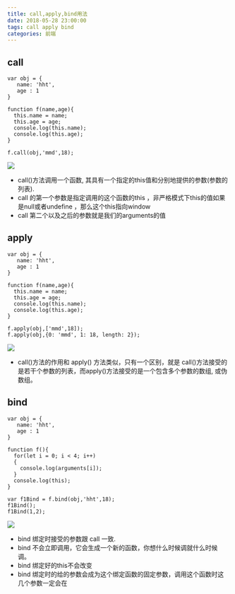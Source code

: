 ```yaml
---
title: call,apply,bind用法
date: 2018-05-28 23:00:00
tags: call apply bind
categories: 前端
---
```


##  call
```
var obj = {
   name: 'hht',
   age : 1
}

function f(name,age){
  this.name = name;
  this.age = age;
  console.log(this.name);
  console.log(this.age);
}

f.call(obj,'mmd',18);
```
![](https://ws1.sinaimg.cn/large/006WOZytgy1fromntpn9mj305i02za9v.jpg)
- call()方法调用一个函数, 其具有一个指定的this值和分别地提供的参数(参数的列表).
- call 的第一个参数是指定调用的这个函数的this ，非严格模式下this的值如果是null或者undefine ，那么这个this指向window
- call 第二个以及之后的参数就是我们的arguments的值

## apply
```
var obj = {
   name: 'hht',
   age : 1
}

function f(name,age){
  this.name = name;
  this.age = age;
  console.log(this.name);
  console.log(this.age);
}

f.apply(obj,['mmd',18]);
f.apply(obj,{0: 'mmd', 1: 18, length: 2});
```
![](https://ws1.sinaimg.cn/large/006WOZytgy1frompayhl9j304s03u3yb.jpg)
- call()方法的作用和 apply() 方法类似，只有一个区别，就是 call()方法接受的是若干个参数的列表，而apply()方法接受的是一个包含多个参数的数组, 或伪数组。

## bind
```
var obj = {
   name: 'hht',
   age : 1
}

function f(){
  for(let i = 0; i < 4; i++)
  {
    console.log(arguments[i]);
  }
  console.log(this);
}

var f1Bind = f.bind(obj,'hht',18);
f1Bind();
f1Bind(1,2);
```
![](https://ws1.sinaimg.cn/large/006WOZytgy1fromlqepfyj30au078mx7.jpg)
- bind 绑定时接受的参数跟 call 一致.
- bind 不会立即调用，它会生成一个新的函数，你想什么时候调就什么时候调。
- bind 绑定好的this不会改变
- bind 绑定时的给的参数会成为这个绑定函数的固定参数，调用这个函数时这几个参数一定会在
